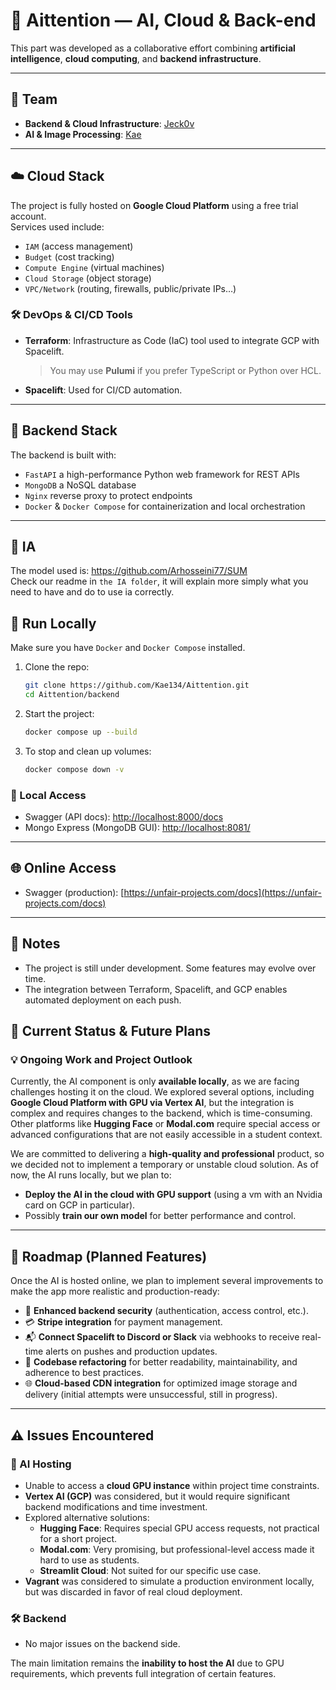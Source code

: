# 🧠 Aittention — AI, Cloud & Back-end

This part was developed as a collaborative effort combining **artificial intelligence**, **cloud computing**, and **backend infrastructure**.

---

## 👥 Team

- **Backend & Cloud Infrastructure**: [Jeck0v](https://github.com/Jeck0v)  
- **AI & Image Processing**: [Kae](https://github.com/Kae134)

---

## ☁️ Cloud Stack
The project is fully hosted on **Google Cloud Platform** using a free trial account.  
Services used include:

- `IAM` (access management)
- `Budget` (cost tracking)
- `Compute Engine` (virtual machines)
- `Cloud Storage` (object storage)
- `VPC/Network` (routing, firewalls, public/private IPs…)

### 🛠️ DevOps & CI/CD Tools

- **Terraform**: Infrastructure as Code (IaC) tool used to integrate GCP with Spacelift.  
  > You may use **Pulumi** if you prefer TypeScript or Python over HCL.
- **Spacelift**: Used for CI/CD automation.

---

## 🧱 Backend Stack

The backend is built with:

- `FastAPI` a high-performance Python web framework for REST APIs
- `MongoDB` a NoSQL database
- `Nginx` reverse proxy to protect endpoints
- `Docker` & `Docker Compose`  for containerization and local orchestration

---
## 🧠 IA
The model used is:
https://github.com/Arhosseini77/SUM <br>
Check our readme in `the IA folder`, it will explain more simply what you need to have and do to use ia correctly.

## 🚀 Run Locally

Make sure you have `Docker` and `Docker Compose` installed.

1. Clone the repo:
   ```bash
   git clone https://github.com/Kae134/Aittention.git
   cd Aittention/backend
   ```

2. Start the project:
   ```bash
   docker compose up --build
   ```

3. To stop and clean up volumes:
   ```bash
   docker compose down -v
   ```

### 📍 Local Access

- Swagger (API docs): [http://localhost:8000/docs](http://localhost:8000/docs)
- Mongo Express (MongoDB GUI): [http://localhost:8081/](http://localhost:8081/)

---

## 🌐 Online Access

- Swagger (production): [https://unfair-projects.com/docs](https://unfair-projects.com/docs)


---

## 📌 Notes

- The project is still under development. Some features may evolve over time.
- The integration between Terraform, Spacelift, and GCP enables automated deployment on each push.

## 🚧 Current Status & Future Plans

### 💡 Ongoing Work and Project Outlook

Currently, the AI component is only **available locally**, as we are facing challenges hosting it on the cloud. 
We explored several options, including **Google Cloud Platform with GPU via Vertex AI**, but the integration is complex and requires changes to the backend, which is time-consuming. <br>
Other platforms like **Hugging Face** or **Modal.com** require special access or advanced configurations that are not easily accessible in a student context.

We are committed to delivering a **high-quality and professional** product, so we decided not to implement a temporary or unstable cloud solution. As of now, the AI runs locally, but we plan to:

- **Deploy the AI in the cloud with GPU support** (using a vm with an Nvidia card on GCP in particular).
- Possibly **train our own model** for better performance and control.

---

## 📌 Roadmap (Planned Features)

Once the AI is hosted online, we plan to implement several improvements to make the app more realistic and production-ready:

- 🔐 **Enhanced backend security** (authentication, access control, etc.).
- 💳 **Stripe integration** for payment management.
- 📬 **Connect Spacelift to Discord or Slack** via webhooks to receive real-time alerts on pushes and production updates.
- 🧹 **Codebase refactoring** for better readability, maintainability, and adherence to best practices.
- 🌐 **Cloud-based CDN integration** for optimized image storage and delivery (initial attempts were unsuccessful, still in progress).

---

## ⚠️ Issues Encountered

### 🧠 AI Hosting

- Unable to access a **cloud GPU instance** within project time constraints.
- **Vertex AI (GCP)** was considered, but it would require significant backend modifications and time investment.
- Explored alternative solutions:
  - **Hugging Face**: Requires special GPU access requests, not practical for a short project.
  - **Modal.com**: Very promising, but professional-level access made it hard to use as students.
  - **Streamlit Cloud**: Not suited for our specific use case.
- **Vagrant** was considered to simulate a production environment locally, but was discarded in favor of real cloud deployment.

### 🛠️ Backend

- No major issues on the backend side. <br>

The main limitation remains the **inability to host the AI** due to GPU requirements, which prevents full integration of certain features.


